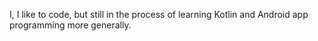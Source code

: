 I, I like to code, but still in the process of learning Kotlin and Android app programming more generally.
<!---
andkoch32/andkoch32 is a ✨ special ✨ repository because its `README.md` (this file) appears on your GitHub profile.
You can click the Preview link to take a look at your changes.
--->
